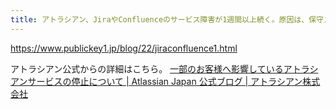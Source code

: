 ```yaml
---
title: アトラシアン、JiraやConfluenceのサービス障害が1週間以上続く。原因は、保守スクリプトの実行ミスによるユーザーデータの消去。消去データのリストアに想定外の手間 － Publickey
---
```


https://www.publickey1.jp/blog/22/jiraconfluence1.html

アトラシアン公式からの詳細はこちら。
[一部のお客様へ影響しているアトラシアンサービスの停止について | Atlassian Japan 公式ブログ | アトラシアン株式会社](https://www.atlassian.com/ja/blog/april-2022-outage-update)
